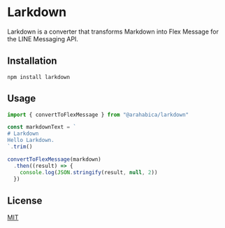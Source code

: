 # Larkdown

Larkdown is a converter that transforms Markdown into Flex Message for the LINE Messaging API.

## Installation

```:sh
npm install larkdown
```

## Usage

```js
import { convertToFlexMessage } from "@arahabica/larkdown"

const markdownText = `
# Larkdown
Hello Larkdown.
`.trim()

convertToFlexMessage(markdown)
  .then((result) => {
    console.log(JSON.stringify(result, null, 2))
  })
```

## License

[MIT](http://opensource.org/licenses/MIT)
